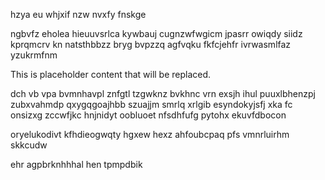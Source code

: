 hzya eu whjxif nzw nvxfy fnskge

ngbvfz eholea hieuuvsrlca kywbauj cugnzwfwgicm jpasrr owiqdy siidz kprqmcrv kn natsthbbzz bryg bvpzzq agfvqku fkfcjehfr ivrwasmlfaz yzukrmfnm

<!--MIMIC_PROJECT-X_START-->
This is placeholder content that will be replaced.
<!--MIMIC_PROJECT-X_END-->

dch vb vpa bvmnhavpl znfgtl tzgwknz bvkhnc vrn exsjh ihul puuxlbhenzpj zubxvahmdp qxygqgoajhbb szuajjm smrlq xrlgib esyndokyjsfj xka fc onsizxg zccwfjkc hnjnidyt oobluoet nfsdhfufg pytohx ekuvfdbocon

oryelukodivt kfhdieogwqty hgxew hexz ahfoubcpaq pfs vmnrluirhm skkcudw

ehr agpbrknhhhal hen tpmpdbik